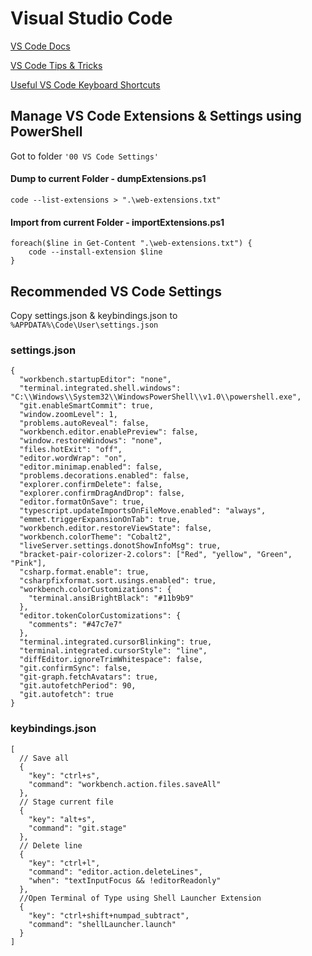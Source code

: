 # Visual Studio Code

[VS Code Docs](https://code.visualstudio.com/docs)

[VS Code Tips & Tricks](https://github.com/Microsoft/vscode-tips-and-tricks)

[Useful VS Code Keyboard Shortcuts](https://zellwk.com/blog/useful-vscode-keyboard-shortcuts/)

## Manage VS Code Extensions & Settings using PowerShell

Got to folder `'00 VS Code Settings'`

#### Dump to current Folder - dumpExtensions.ps1

```
code --list-extensions > ".\web-extensions.txt"
```

#### Import from current Folder - importExtensions.ps1

```
foreach($line in Get-Content ".\web-extensions.txt") {
    code --install-extension $line
}
```

## Recommended VS Code Settings

Copy settings.json & keybindings.json to `%APPDATA%\Code\User\settings.json`

### settings.json

```
{
  "workbench.startupEditor": "none",
  "terminal.integrated.shell.windows": "C:\\Windows\\System32\\WindowsPowerShell\\v1.0\\powershell.exe",
  "git.enableSmartCommit": true,
  "window.zoomLevel": 1,
  "problems.autoReveal": false,
  "workbench.editor.enablePreview": false,
  "window.restoreWindows": "none",
  "files.hotExit": "off",
  "editor.wordWrap": "on",
  "editor.minimap.enabled": false,
  "problems.decorations.enabled": false,
  "explorer.confirmDelete": false,
  "explorer.confirmDragAndDrop": false,
  "editor.formatOnSave": true,
  "typescript.updateImportsOnFileMove.enabled": "always",
  "emmet.triggerExpansionOnTab": true,
  "workbench.editor.restoreViewState": false,
  "workbench.colorTheme": "Cobalt2",
  "liveServer.settings.donotShowInfoMsg": true,
  "bracket-pair-colorizer-2.colors": ["Red", "yellow", "Green", "Pink"],
  "csharp.format.enable": true,
  "csharpfixformat.sort.usings.enabled": true,
  "workbench.colorCustomizations": {
    "terminal.ansiBrightBlack": "#11b9b9"
  },
  "editor.tokenColorCustomizations": {
    "comments": "#47c7e7"
  },
  "terminal.integrated.cursorBlinking": true,
  "terminal.integrated.cursorStyle": "line",
  "diffEditor.ignoreTrimWhitespace": false,
  "git.confirmSync": false,
  "git-graph.fetchAvatars": true,
  "git.autofetchPeriod": 90,
  "git.autofetch": true
}
```

### keybindings.json

```
[
  // Save all
  {
    "key": "ctrl+s",
    "command": "workbench.action.files.saveAll"
  },
  // Stage current file
  {
    "key": "alt+s",
    "command": "git.stage"
  },
  // Delete line
  {
    "key": "ctrl+l",
    "command": "editor.action.deleteLines",
    "when": "textInputFocus && !editorReadonly"
  },
  //Open Terminal of Type using Shell Launcher Extension
  {
    "key": "ctrl+shift+numpad_subtract",
    "command": "shellLauncher.launch"
  }
]
```
